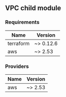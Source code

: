 ## VPC child module 
### Requirements

| Name | Version |
|------|---------|
| terraform | ~> 0.12.6 |
| aws | ~> 2.53 |

### Providers

| Name | Version |
|------|---------|
| aws | ~> 2.53 |

